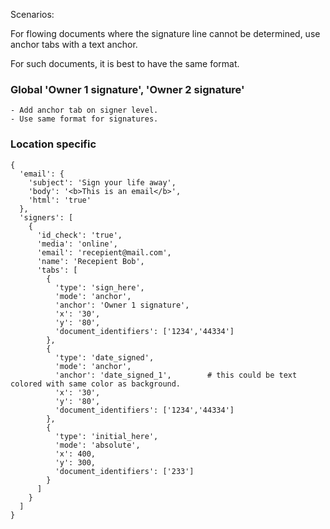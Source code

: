 Scenarios:

For flowing documents where the signature line cannot be determined, use
anchor tabs with a text anchor.

For such documents, it is best to have the same format.

### Global 'Owner 1 signature', 'Owner 2 signature'
	- Add anchor tab on signer level.
	- Use same format for signatures.
	
### Location specific


	{
  	  'email': {
  	  	'subject': 'Sign your life away',
  	  	'body': '<b>This is an email</b>',
  	  	'html': 'true'
  	  },
  	  'signers': [
  	  	{
  	  	  'id_check': 'true',
  	  	  'media': 'online',
  	  	  'email': 'recepient@mail.com',
  	  	  'name': 'Recepient Bob',
  	  	  'tabs': [
  	  	  	{
  	  	  	  'type': 'sign_here',
  	  	  	  'mode': 'anchor',
  	  	  	  'anchor': 'Owner 1 signature', 
  	  	  	  'x': '30',
  	  	  	  'y': '80',
  	  	  	  'document_identifiers': ['1234','44334']
  	  	  	},
  	  	  	{
  	  	  	  'type': 'date_signed',
  	  	  	  'mode': 'anchor',
  	  	  	  'anchor': 'date_signed_1',		# this could be text colored with same color as background. 
  	  	  	  'x': '30',
  	  	  	  'y': '80',
  	  	  	  'document_identifiers': ['1234','44334']
  	  	  	},
  	  	  	{
  	  	  	  'type': 'initial_here',
  	  	  	  'mode': 'absolute',
  	  	  	  'x': 400,
  	  	  	  'y': 300,
  	  	  	  'document_identifiers': ['233']
  	  	  	}
  	  	  ]
  	  	}
  	  ]
	}